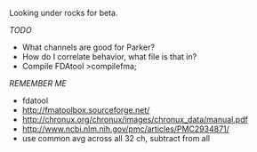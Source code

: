 Looking under rocks for beta.

_TODO_
* What channels are good for Parker?
* How do I correlate behavior, what file is that in?
* Compile FDAtool >compilefma;

_REMEMBER ME_
* fdatool
* http://fmatoolbox.sourceforge.net/
* http://chronux.org/chronux/images/chronux_data/manual.pdf
* http://www.ncbi.nlm.nih.gov/pmc/articles/PMC2934871/
* use common avg across all 32 ch, subtract from all 